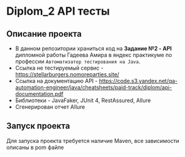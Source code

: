 ﻿# Diplom_2 API тесты
## Описание проекта
- В данном репозитории храниться код на __Задание №2 - API__ дипломной работы Гадеева Амира в яндекс практикуме по профессии `Автоматизатор тестирования на Java`.
- Ссылка не тестируемый сервис - https://stellarburgers.nomoreparties.site/
- Ссылка на документацию API - https://code.s3.yandex.net/qa-automation-engineer/java/cheatsheets/paid-track/diplom/api-documentation.pdf
- Библиотеки - JavaFaker, JUnit 4, RestAssured, Allure
- Сгенерирован отчет Allure
## Запуск проекта
Для запуска проекта требуется наличие Maven, все зависимости описаны в pom файле
